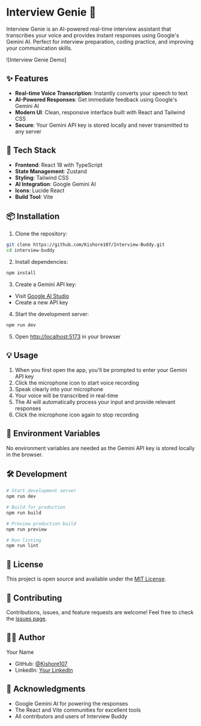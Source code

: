 # Interview Genie 🤖

Interview Genie is an AI-powered real-time interview assistant that transcribes your voice and provides instant responses using Google's Gemini AI. Perfect for interview preparation, coding practice, and improving your communication skills.

![Interview Genie Demo]



## ✨ Features

- **Real-time Voice Transcription**: Instantly converts your speech to text
- **AI-Powered Responses**: Get immediate feedback using Google's Gemini AI
- **Modern UI**: Clean, responsive interface built with React and Tailwind CSS
- **Secure**: Your Gemini API key is stored locally and never transmitted to any server

## 🚀 Tech Stack

- **Frontend**: React 18 with TypeScript
- **State Management**: Zustand
- **Styling**: Tailwind CSS
- **AI Integration**: Google Gemini AI
- **Icons**: Lucide React
- **Build Tool**: Vite

## 📦 Installation

1. Clone the repository:
```bash
git clone https://github.com/Kishore107/Interview-Buddy.git
cd interview-buddy
```

2. Install dependencies:
```bash
npm install
```

3. Create a Gemini API key:
- Visit [Google AI Studio](https://makersuite.google.com/app/apikey)
- Create a new API key

4. Start the development server:
```bash
npm run dev
```

5. Open [http://localhost:5173](http://localhost:5173) in your browser

## 💡 Usage

1. When you first open the app, you'll be prompted to enter your Gemini API key
2. Click the microphone icon to start voice recording
3. Speak clearly into your microphone
4. Your voice will be transcribed in real-time
5. The AI will automatically process your input and provide relevant responses
6. Click the microphone icon again to stop recording

## 🔑 Environment Variables

No environment variables are needed as the Gemini API key is stored locally in the browser.

## 🛠️ Development

```bash
# Start development server
npm run dev

# Build for production
npm run build

# Preview production build
npm run preview

# Run linting
npm run lint
```

## 📝 License

This project is open source and available under the [MIT License](LICENSE).

## 🤝 Contributing

Contributions, issues, and feature requests are welcome! Feel free to check the [issues page](https://github.com/Kishore107/Interview-Buddy/issues).

## 👨‍💻 Author

Your Name
- GitHub: [@Kishore107](https://github.com/Kishore107)
- LinkedIn: [Your LinkedIn](https://www.linkedin.com/in/kishore-kumar-89042b190/)

## 🙏 Acknowledgments

- Google Gemini AI for powering the responses
- The React and Vite communities for excellent tools
- All contributors and users of Interview Buddy